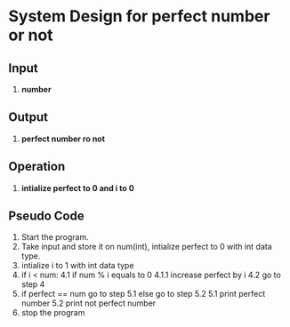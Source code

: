 # System Design for perfect number or not

## Input
1. **number**

## Output
1. **perfect number ro not**

## Operation
1. **intialize perfect to 0 and i to 0**
        


## Pseudo Code
1. Start the program.
2. Take input and store it on num(int), intialize perfect to 0 with int data type.
3. intialize i to 1 with int data type
4. if i < num:
    4.1 if num % i equals to 0
        4.1.1 increase perfect by i
    4.2 go to step 4
5. if perfect == num go to step 5.1 else go to step 5.2
    5.1 print perfect number
    5.2 print not perfect number
6. stop the program




